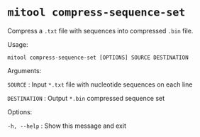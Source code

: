 # `mitool compress-sequence-set`

Compress a `.txt` file with sequences into compressed `.bin` file.

Usage: 
```shell
mitool compress-sequence-set [OPTIONS] SOURCE DESTINATION
```

Arguments:

`SOURCE`
: Input `*.txt` file with nucleotide sequences on each line

`DESTINATION`
: Output `*.bin` compressed sequence set

Options:

`-h, --help`
: Show this message and exit

